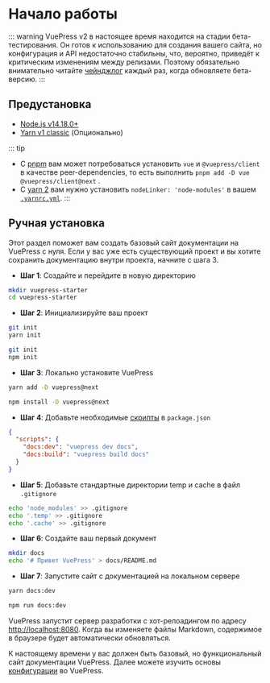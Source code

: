 # Начало работы

::: warning
VuePress v2 в настоящее время находится на стадии бета-тестирования. Он готов к использованию для создания вашего сайта, но конфигурация и API недостаточно стабильны, что, вероятно, приведёт к критическим изменениям между релизами. Поэтому обязательно внимательно читайте [чейнджлог](https://github.com/vuepress/vuepress-next/blob/main/CHANGELOG.md) каждый раз, когда обновляете бета-версию.
:::

## Предустановка

- [Node.js v14.18.0+](https://nodejs.org/)
- [Yarn v1 classic](https://classic.yarnpkg.com/en/) (Опционально)

::: tip

- С [pnpm](https://pnpm.io/) вам может потребоваться установить `vue` и `@vuepress/client` в качестве peer-dependencies, то есть выполнить `pnpm add -D vue @vuepress/client@next` .
- С [yarn 2](https://yarnpkg.com/) вам нужно установить `nodeLinker: 'node-modules'` в вашем [`.yarnrc.yml`](https://yarnpkg.com/configuration/yarnrc#nodeLinker).
  :::

## Ручная установка

Этот раздел поможет вам создать базовый сайт документации на VuePress с нуля. Если у вас уже есть существующий проект и вы хотите сохранить документацию внутри проекта, начните с шага 3.

- **Шаг 1**: Создайте и перейдите в новую директорию

```bash
mkdir vuepress-starter
cd vuepress-starter
```

- **Шаг 2**: Инициализируйте ваш проект

<CodeGroup>
  <CodeGroupItem title="YARN" active>

```bash
git init
yarn init
```

  </CodeGroupItem>

  <CodeGroupItem title="NPM">

```bash
git init
npm init
```

  </CodeGroupItem>
</CodeGroup>

- **Шаг 3**: Локально установите VuePress

<CodeGroup>
  <CodeGroupItem title="YARN" active>

```bash
yarn add -D vuepress@next
```

  </CodeGroupItem>

  <CodeGroupItem title="NPM">

```bash
npm install -D vuepress@next
```

  </CodeGroupItem>
</CodeGroup>

- **Шаг 4**: Добавьте необходимые [скрипты](https://classic.yarnpkg.com/en/docs/package-json#toc-scripts) в `package.json`

```json
{
  "scripts": {
    "docs:dev": "vuepress dev docs",
    "docs:build": "vuepress build docs"
  }
}
```

- **Шаг 5**: Добавьте стандартные директории temp и cache в файл `.gitignore`

```bash
echo 'node_modules' >> .gitignore
echo '.temp' >> .gitignore
echo '.cache' >> .gitignore
```

- **Шаг 6**: Создайте ваш первый документ

```bash
mkdir docs
echo '# Привет VuePress' > docs/README.md
```

- **Шаг 7**: Запустите сайт с документацией на локальном сервере

<CodeGroup>
  <CodeGroupItem title="YARN" active>

```bash
yarn docs:dev
```

  </CodeGroupItem>

  <CodeGroupItem title="NPM">

```bash
npm run docs:dev
```

  </CodeGroupItem>
</CodeGroup>

VuePress запустит сервер разработки с хот-релоадингом по адресу [http://localhost:8080](http://localhost:8080). Когда вы изменяете файлы Markdown, содержимое в браузере будет автоматически обновляться.

К настоящему времени у вас должен быть базовый, но функциональный сайт документации VuePress. Далее можете изучить основы [конфигурации](./configuration.md) во VuePress.
